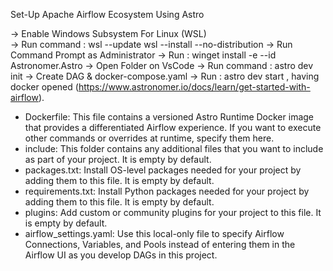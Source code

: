 Set-Up Apache Airflow Ecosystem Using Astro

 -> Enable Windows Subsystem For Linux (WSL)<br>
 -> Run command : wsl --update
       			  wsl --install --no-distribution
 -> Run Command Prompt as Administrator
 -> Run : winget install -e --id Astronomer.Astro
 -> Open Folder on VsCode
 -> Run command : astro dev init
 -> Create DAG & docker-compose.yaml 
 -> Run : astro dev start , having docker opened
(https://www.astronomer.io/docs/learn/get-started-with-airflow).
- Dockerfile: This file contains a versioned Astro Runtime Docker image that provides a differentiated Airflow experience. If you want to execute other commands or overrides at runtime, specify them here.
- include: This folder contains any additional files that you want to include as part of your project. It is empty by default.
- packages.txt: Install OS-level packages needed for your project by adding them to this file. It is empty by default.
- requirements.txt: Install Python packages needed for your project by adding them to this file. It is empty by default.
- plugins: Add custom or community plugins for your project to this file. It is empty by default.
- airflow_settings.yaml: Use this local-only file to specify Airflow Connections, Variables, and Pools instead of entering them in the Airflow UI as you develop DAGs in this project.


